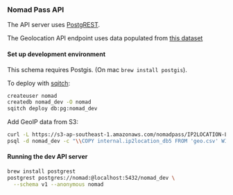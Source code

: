 ### Nomad Pass API

The API server uses [PostgREST](http://postgrest.com).

The Geolocation API endpoint uses data populated from [this
dataset](https://s3-ap-southeast-1.amazonaws.com/nomadpass/IP2LOCATION-LITE-DB5.CSV.gz)

#### Set up development environment

This schema requires Postgis. (On mac `brew install postgis`).

To deploy with [sqitch](http://sqitch.org/):

```bash
createuser nomad
createdb nomad_dev -O nomad
sqitch deploy db:pg:nomad_dev
```

Add GeoIP data from S3:

```bash
curl -L https://s3-ap-southeast-1.amazonaws.com/nomadpass/IP2LOCATION-LITE-DB5.CSV.gz | gunzip > geo.csv
psql -d nomad_dev -c "\\COPY internal.ip2location_db5 FROM 'geo.csv' WITH CSV QUOTE AS '\"';"
```

#### Running the dev API server

```bash
brew install postgrest
postgrest postgres://nomad:@localhost:5432/nomad_dev \
  --schema v1 --anonymous nomad
```
